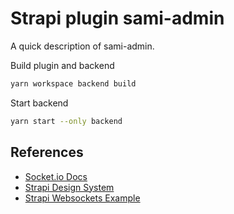 # Strapi plugin sami-admin

A quick description of sami-admin.

Build plugin and backend

```sh
yarn workspace backend build
```

Start backend

```sh
yarn start --only backend
```

## References

- [Socket.io Docs](https://socket.io/docs/v4)
- [Strapi Design System](https://design-system-git-main-strapijs.vercel.app/)
- [Strapi Websockets Example](https://strapi.io/blog/real-time-chat-application-using-strapi-next-socket-io-and-postgre-sql)
